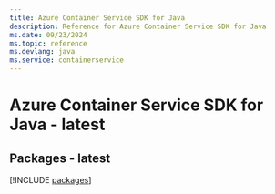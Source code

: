 ```yaml
---
title: Azure Container Service SDK for Java
description: Reference for Azure Container Service SDK for Java
ms.date: 09/23/2024
ms.topic: reference
ms.devlang: java
ms.service: containerservice
---
```

# Azure Container Service SDK for Java - latest
## Packages - latest
[!INCLUDE [packages](container-service-index.md)]